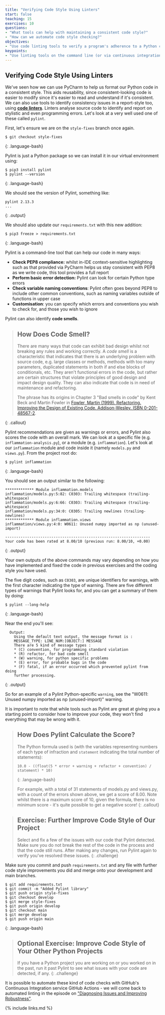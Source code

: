 ```yaml
---
title: "Verifying Code Style Using Linters"
start: false
teaching: 15
exercises: 10
questions:
- "What tools can help with maintaining a consistent code style?"
- "How can we automate code style checking?"
objectives:
- "Use code linting tools to verify a program's adherence to a Python coding style convention."
keypoints:
- "Use linting tools on the command line (or via continuous integration) to automatically check your code style."
---
```


## Verifying Code Style Using Linters

We've seen how we can use PyCharm to help us format our Python code in a consistent style. 
This aids reusability, since consistent-looking code is easier to modify since it's easier to read and understand 
if it's consistent. We can also use tools to identify consistency issues in a report-style too, 
using [**code linters**](https://en.wikipedia.org/wiki/Lint_%28software%29). 
Linters analyse source code to identify and report on stylistic and even programming errors. Let's look at a very well 
used one of these called `pylint`.

First, let's ensure we are on the `style-fixes` branch once again.

~~~
$ git checkout style-fixes
~~~
{: .language-bash}

Pylint is just a Python package so we can install it in our virtual environment using:

~~~
$ pip3 install pylint
$ pylint --version
~~~
{: .language-bash}

We should see the version of Pylint, something like:

~~~
pylint 2.13.3
...
~~~
{: .output}

We should also update our `requirements.txt` with this new addition:

~~~
$ pip3 freeze > requirements.txt
~~~
{: .language-bash}

Pylint is a command-line tool that can help our code in many ways:

- **Check PEP8 compliance:** whilst in-IDE context-sensitive highlighting such as that provided via PyCharm helps us stay consistent with PEP8 as we write code, this tool provides a full report
- **Perform basic error detection:** Pylint can look for certain Python type errors
- **Check variable naming conventions**: Pylint often goes beyond PEP8 to include other common conventions, such as naming variables outside of functions in upper case
- **Customisation**: you can specify which errors and conventions you wish to check for, and those you wish to ignore

Pylint can also identify **code smells**.

> ## How Does Code Smell?
>
> There are many ways that code can exhibit bad design whilst not breaking any rules and working correctly. A *code smell* is a characteristic that indicates that there is an underlying problem with source code, e.g. large classes or methods, methods with too many parameters, duplicated statements in both if and else blocks of conditionals, etc. They aren't functional errors in the code, but rather are certain structures that violate principles of good design and impact design quality. They can also indicate that code is in need of maintenance and refactoring.
>
> The phrase has its origins in Chapter 3 "Bad smells in code" by Kent Beck and Martin Fowler in [Fowler, Martin (1999). Refactoring. Improving the Design of Existing Code. Addison-Wesley. ISBN 0-201-48567-2](https://www.amazon.com/Refactoring-Improving-Design-Existing-Code/dp/0201485672/).
>
{: .callout}

Pylint recommendations are given as warnings or errors, and Pylint also scores the code with an overall mark. 
We can look at a specific file (e.g. `inflammation-analysis.py`), or a module 
(e.g. `inflammation`). Let's look at our `inflammation` module and code inside it (namely `models.py` and `views.py`). 
From the project root do:

~~~
$ pylint inflammation
~~~
{: .language-bash}

You should see an output similar to the following:

~~~
************* Module inflammation.models
inflammation/models.py:5:82: C0303: Trailing whitespace (trailing-whitespace)
inflammation/models.py:6:66: C0303: Trailing whitespace (trailing-whitespace)
inflammation/models.py:34:0: C0305: Trailing newlines (trailing-newlines)
************* Module inflammation.views
inflammation/views.py:4:0: W0611: Unused numpy imported as np (unused-import)

------------------------------------------------------------------
Your code has been rated at 8.00/10 (previous run: 8.00/10, +0.00)
~~~
{: .output}

Your own outputs of the above commands may vary depending on how you have implemented and fixed the code in 
previous exercises and the coding style you have used. 

The five digit codes, such as `C0303`, are unique identifiers for warnings, with the first character indicating 
the type of warning. There are five different types of warnings that Pylint looks for, and you can get a summary of 
them by doing:

~~~
$ pylint --long-help
~~~
{: .language-bash}

Near the end you'll see:

~~~
  Output:
    Using the default text output, the message format is :
    MESSAGE_TYPE: LINE_NUM:[OBJECT:] MESSAGE
    There are 5 kind of message types :
    * (C) convention, for programming standard violation
    * (R) refactor, for bad code smell
    * (W) warning, for python specific problems
    * (E) error, for probable bugs in the code
    * (F) fatal, if an error occurred which prevented pylint from doing
    further processing.
~~~
{: .output}

So for an example of a Pylint Python-specific `warning`, see the "W0611: Unused numpy imported 
as np (unused-import)" warning.

It is important to note that while tools such as Pylint are great at giving you a starting point to consider how to 
improve your code, they won't find everything that may be wrong with it.

> ## How Does Pylint Calculate the Score?
>
> The Python formula used is (with the variables representing numbers of each type of infraction and `statement` indicating the total number of statements):
>
> ~~~
> 10.0 - ((float(5 * error + warning + refactor + convention) / statement) * 10)
> ~~~
> {: .language-bash}
>
> For example, with a total of 31 statements of models.py and views.py, with a count of the errors shown above, we get 
> a score of 8.00. Note whilst there is a maximum score of 10, given the formula, there is no minimum score - it's quite possible to get a negative score!
{: .callout}

> ## Exercise: Further Improve Code Style of Our Project
> Select and fix a few of the issues with our code that Pylint detected. Make sure you do not break the rest of the 
> code in the process and that the code still runs. After making any changes, run Pylint again to verify you've 
> resolved these issues.
{: .challenge}

Make sure you commit and push `requirements.txt` and any file with further code style improvements you did and 
merge onto your development and main branches.
~~~
$ git add requirements.txt
$ git commit -m "Added Pylint library"
$ git push origin style-fixes
$ git checkout develop
$ git merge style-fixes
$ git push origin develop
$ git checkout main
$ git merge develop
$ git push origin main
~~~
{: .language-bash}

> ## Optional Exercise: Improve Code Style of Your Other Python Projects
> If you have a Python project you are working on or you worked on in the past, run it past Pylint to see what issues
> with your code are detected, if any.
{: .challenge}

It is possible to automate these kind of code checks with GitHub's Continuous Integration service GitHub Actions - 
we will come back to automated linting in the episode on ["Diagnosing Issues and Improving Robustness"](../24-diagnosing-issues-improving-robustness/index.html).

{% include links.md %}
